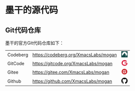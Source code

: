 # 墨干的源代码
## Git代码仓库
墨干的官方Git代码仓库如下：

<div>
<table>
<tr>
<td>Codeberg</td>
<td><a href="https://codeberg.org/XmacsLabs/mogan">https://codeberg.org/XmacsLabs/mogan</a></td>
<td><img src="../../images/codeberg.png" width="20px;" height="20px;" alt="" /></td>
</tr>
<tr>
<td>GitCode</td>
<td><a href="https:/gitcode.com/XmacsLabs/mogan">https://gitcode.org/XmacsLabs/mogan</a></td>
<td><img src="../../images/gitcode.png" width="20px;" height="20px;" alt="" /></td>
</tr>
<tr>
<td>Gitee</td>
<td><a href="https://gitee.com/XmacsLabs/mogan">https://gitee.com/XmacsLabs/mogan</a></td>
<td><img src="../../images/gitee.png" width="20px" height="20px;" alt="" /></td>
</tr>
<tr>
<td>Github</td>
<td><a href="https://github.com/XmacsLabs/mogan">https://github.com/XmacsLabs/mogan</a></td>
<td><img src="../../images/github.png" width="20px;" height="20px;" alt="" /></td>
</tr>
</table>
</div>
